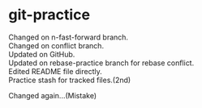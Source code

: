 # git-practice
Changed on n-fast-forward branch.  
Changed on conflict branch.  
Updated on GitHub.  
Updated on rebase-practice branch for rebase conflict.  
Edited README file directly.  
Practice stash for tracked files.(2nd)  
  

Changed again...(Mistake)
  